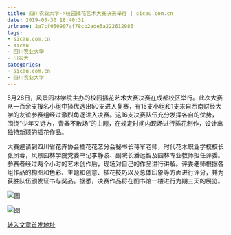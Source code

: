 ```yaml
---
title: 四川农业大学->校园插花艺术大赛决赛举行 | sicau.com.cn
date: 2019-05-30 18:40:31
urlname: 2a7cf050907af78cb2ade5a222612985
tags: 
- sicau.com.cn
- sicau
- 四川农业大学
- 川农大
categories:
- sicau.com.cn
- 四川农业大学
---
```



5月28日，风景园林学院主办的校园插花艺术大赛决赛在成都校区举行。此次大赛从一百余支报名小组中择优选出50支进入复赛，有15支小组和1支来自西南财经大学的友谊参赛组经过激烈角逐进入决赛。这16支决赛队伍充分发挥各自的优势，围绕“少年又远方，青春不散场”的主题，在规定时间内现场进行插花制作，设计出独特新颖的插花作品。

大赛邀请到四川省花卉协会插花花艺分会秘书长蒋军老师，时代花木职业学校校长张凤蓉，风景园林学院党委书记李静波、副院长潘远智及园林专业教师担任评委。参赛者经过两个小时的艺术创作后，现场对自己的作品进行讲解。评委老师根据各组作品的构图和色彩、主题和创意、插花技巧以及总体印象等方面进行评分，并为获胜队伍颁发证书与奖品。据悉，决赛作品将在图书馆一楼进行为期三天的展览。



![图](https://news.sicau.edu.cn/__local/8/ED/6A/5ADAB7FDE7350EDB2051268141B_4CCB9E0E_ADD23.jpg)

![图](https://news.sicau.edu.cn/__local/6/7C/C8/A54BB7E0294DB64A36509347639_A87A3915_C13A0.jpg)

[转入文章首发地址](https://news.sicau.edu.cn/info/1078/51825.htm)